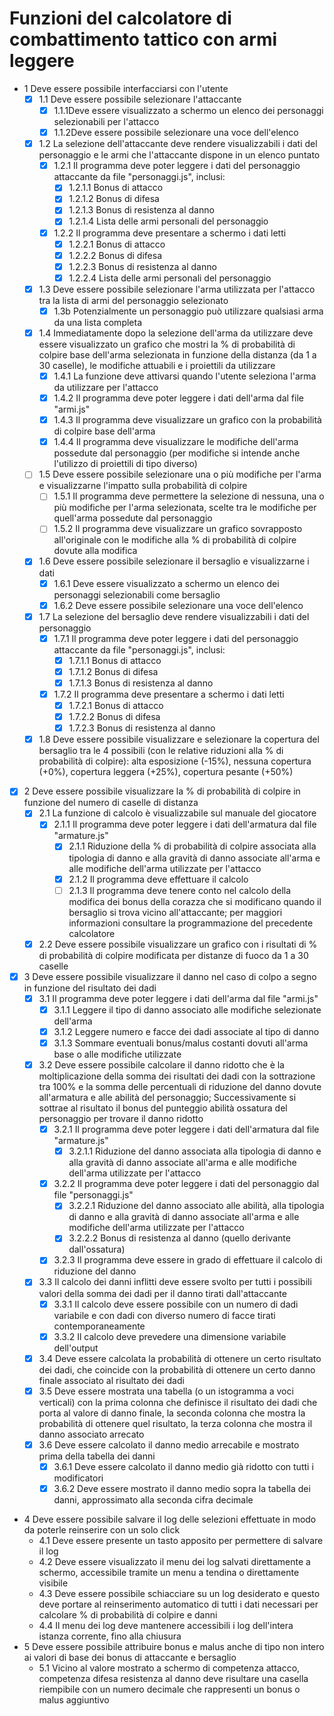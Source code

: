 # Funzioni del calcolatore di combattimento tattico con armi leggere

- 1 Deve essere possibile interfacciarsi con l'utente
	- [x] 1.1 Deve essere possibile selezionare l'attaccante
		- [x] 1.1.1Deve essere visualizzato a schermo un elenco dei personaggi selezionabili per l'attacco
		- [x] 1.1.2Deve essere possibile selezionare una voce dell'elenco
	- [x] 1.2 La selezione dell'attaccante deve rendere visualizzabili i dati del personaggio e le armi che l'attaccante dispone in un elenco puntato
		- [x] 1.2.1 Il programma deve poter leggere i dati del personaggio attaccante da file "personaggi.js", inclusi:
			- [x] 1.2.1.1 Bonus di attacco
			- [x] 1.2.1.2 Bonus di difesa
			- [x] 1.2.1.3 Bonus di resistenza al danno
			- [x] 1.2.1.4 Lista delle armi personali del personaggio
		- [x] 1.2.2 Il programma deve presentare a schermo i dati letti
			- [x] 1.2.2.1 Bonus di attacco
			- [x] 1.2.2.2 Bonus di difesa
			- [x] 1.2.2.3 Bonus di resistenza al danno
			- [x] 1.2.2.4 Lista delle armi personali del personaggio
	- [x] 1.3 Deve essere possibile selezionare l'arma utilizzata per l'attacco tra la lista di armi del personaggio selezionato
		- [x] 1.3b Potenzialmente un personaggio può utilizzare qualsiasi arma da una lista completa
	- [x] 1.4 Immediatamente dopo la selezione dell'arma da utilizzare deve essere visualizzato un grafico che mostri la % di probabilità di colpire base dell'arma selezionata in funzione della distanza (da 1 a 30 caselle), le modifiche attuabili e i proiettili da utilizzare
		- [x] 1.4.1 La funzione deve attivarsi quando l'utente seleziona l'arma da utilizzare per l'attacco
		- [x] 1.4.2 Il programma deve poter leggere i dati dell'arma dal file "armi.js"
		- [x] 1.4.3 Il programma deve visualizzare un grafico con la probabilità di colpire base dell'arma
		- [x] 1.4.4 Il programma deve visualizzare le modifiche dell'arma possedute dal personaggio (per modifiche si intende anche l'utilizzo di proiettili di tipo diverso)
	- [ ] 1.5 Deve essere possibile selezionare una o più modifiche per l'arma e visualizzarne l'impatto sulla probabilità di colpire
		- [ ] 1.5.1 Il programma deve permettere la selezione di nessuna, una o più modifiche per l'arma selezionata, scelte tra le modifiche per quell'arma possedute dal personaggio
		- [ ] 1.5.2 Il programma deve visualizzare un grafico sovrapposto all'originale con le modifiche alla % di probabilità di colpire dovute alla modifica
	- [x] 1.6 Deve essere possibile selezionare il bersaglio e visualizzarne i dati
		- [x] 1.6.1 Deve essere visualizzato a schermo un elenco dei personaggi selezionabili come bersaglio
		- [x] 1.6.2 Deve essere possibile selezionare una voce dell'elenco
	- [x] 1.7 La selezione del bersaglio deve rendere visualizzabili i dati del personaggio
		- [x] 1.7.1 Il programma deve poter leggere i dati del personaggio attaccante da file "personaggi.js", inclusi:
			- [x] 1.7.1.1 Bonus di attacco
			- [x] 1.7.1.2 Bonus di difesa
			- [x] 1.7.1.3 Bonus di resistenza al danno 
		- [x] 1.7.2 Il programma deve presentare a schermo i dati letti 
			- [x] 1.7.2.1 Bonus di attacco
			- [x] 1.7.2.2 Bonus di difesa
			- [x] 1.7.2.3 Bonus di resistenza al danno
	- [x] 1.8 Deve essere possibile visualizzare e selezionare la copertura del bersaglio tra le 4 possibili (con le relative riduzioni alla % di probabilità di colpire): alta esposizione (-15%), nessuna copertura (+0%), copertura leggera (+25%), copertura pesante (+50%)
- [x] 2 Deve essere possibile visualizzare la % di probabilità di colpire in funzione del numero di caselle di distanza
	- [x] 2.1 La funzione di calcolo è visualizzabile sul manuale del giocatore
		- [x] 2.1.1 Il programma deve poter leggere i dati dell'armatura dal file "armature.js"
			- [x] 2.1.1 Riduzione della % di probabilità di colpire associata alla tipologia di danno e alla gravità di danno associate all'arma e alle modifiche dell'arma utilizzate per l'attacco
			- [x] 2.1.2 Il programma deve effettuare il calcolo
			- [ ] 2.1.3 Il programma deve tenere conto nel calcolo della modifica dei bonus della corazza che si modificano quando il bersaglio si trova vicino all'attaccante; per maggiori informazioni consultare la programmazione del precedente calcolatore
	- [x] 2.2 Deve essere possibile visualizzare un grafico con i risultati di % di probabilità di colpire modificata per distanze di fuoco da 1 a 30 caselle
- [x] 3 Deve essere possibile visualizzare il danno nel caso di colpo a segno in funzione del risultato dei dadi
	- [x] 3.1 Il programma deve poter leggere i dati dell'arma dal file "armi.js"
		- [x] 3.1.1 Leggere il tipo di danno associato alle modifiche selezionate dell'arma
		- [x] 3.1.2 Leggere numero e facce dei dadi associate al tipo di danno
		- [x] 3.1.3 Sommare eventuali bonus/malus costanti dovuti all'arma base o alle modifiche utilizzate
	- [x] 3.2 Deve essere possibile calcolare il danno ridotto che è la moltiplicazione della somma dei risultati dei dadi con la sottrazione tra 100% e la somma delle percentuali di riduzione del danno dovute all'armatura e alle abilità del personaggio; Successivamente si sottrae al risultato il bonus del punteggio abilità ossatura del personaggio per trovare il danno ridotto
		- [x] 3.2.1 Il programma deve poter leggere i dati dell'armatura dal file "armature.js"
			- [x] 3.2.1.1 Riduzione del danno associata alla tipologia di danno e alla gravità di danno associate all'arma e alle modifiche dell'arma utilizzate per l'attacco
		- [x] 3.2.2 Il programma deve poter leggere i dati del personaggio dal file "personaggi.js"
			- [x] 3.2.2.1 Riduzione del danno associato alle abilità, alla tipologia di danno e alla gravità di danno associate all'arma e alle modifiche dell'arma utilizzate per l'attacco
			- [x] 3.2.2.2 Bonus di resistenza al danno (quello derivante dall'ossatura)
		- [x] 3.2.3 Il programma deve essere in grado di effettuare il calcolo di riduzione del danno
	- [x] 3.3 Il calcolo dei danni inflitti deve essere svolto per tutti i possibili valori della somma dei dadi per il danno tirati dall'attaccante
		- [x] 3.3.1 Il calcolo deve essere possibile con un numero di dadi variabile e con dadi con diverso numero di facce tirati contemporaneamente
		- [x] 3.3.2 Il calcolo deve prevedere una dimensione variabile dell'output
	- [x] 3.4 Deve essere calcolata la probabilità di ottenere un certo risultato dei dadi, che coincide con la probabilità di ottenere un certo danno finale associato al risultato dei dadi
	- [x] 3.5 Deve essere mostrata una tabella (o un istogramma a voci verticali) con la prima colonna che definisce il risultato dei dadi che porta al valore di danno finale, la seconda colonna che mostra la probabilità di ottenere quel risultato, la terza colonna che mostra il danno associato arrecato
	- [x] 3.6 Deve essere calcolato il danno medio arrecabile e mostrato prima della tabella dei danni
		- [x] 3.6.1 Deve essere calcolato il danno medio già ridotto con tutti i modificatori
		- [x] 3.6.2 Deve essere mostrato il danno medio sopra la tabella dei danni, approssimato alla seconda cifra decimale
- 4 Deve essere possibile salvare il log delle selezioni effettuate in modo da poterle reinserire con un solo click
	- 4.1 Deve essere presente un tasto apposito per permettere di salvare il log
	- 4.2 Deve essere visualizzato il menu dei log salvati direttamente a schermo, accessibile tramite un menu a tendina o direttamente visibile
	- 4.3 Deve essere possibile schiacciare su un log desiderato e questo deve portare al reinserimento automatico di tutti i dati necessari per calcolare % di probabilità di colpire e danni
	- 4.4 Il menu dei log deve mantenere accessibili i log dell'intera istanza corrente, fino alla chiusura
- 5 Deve essere possibile attribuire bonus e malus anche di tipo non intero ai valori di base dei bonus di attaccante e bersaglio
	- 5.1 Vicino al valore mostrato a schermo di competenza attacco, competenza difesa resistenza al danno deve risultare una casella riempibile con un numero decimale che rappresenti un bonus o malus aggiuntivo